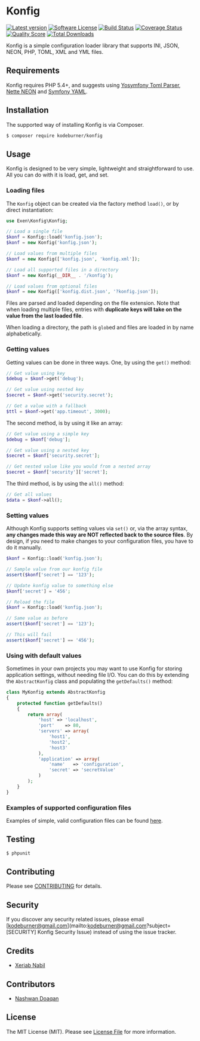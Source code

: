 # Konfig

[![Latest version][ico-version]][link-packagist]
[![Software License][ico-license]][link-license]
[![Build Status][ico-travis]][link-travis]
[![Coverage Status][ico-scrutinizer]][link-scrutinizer]
[![Quality Score][ico-code-quality]][link-code-quality]
[![Total Downloads][ico-downloads]][link-downloads]

Konfig is a simple configuration loader library that supports INI, JSON, NEON, PHP, TOML, XML
and YML files.

## Requirements

Konfig requires PHP 5.4+, and suggests using [Yosymfony Toml Parser](https://github.com/yosymfony/Toml), [Nette NEON](https://github.com/nette/neon) and [Symfony YAML](https://github.com/symfony/Yaml).

## Installation

The supported way of installing Konfig is via Composer.

```sh
$ composer require kodeburner/konfig
```

## Usage

Konfig is designed to be very simple, lightweight and straightforward to use. All you can do with
it is load, get, and set.

### Loading files

The `Konfig` object can be created via the factory method `load()`, or
by direct instantiation:

```php
use Exen\Konfig\Konfig;

// Load a single file
$konf = Konfig::load('konfig.json');
$konf = new Konfig('konfig.json');

// Load values from multiple files
$konf = new Konfig(['konfig.json', 'konfig.xml']);

// Load all supported files in a directory
$konf = new Konfig(__DIR__ . '/konfig');

// Load values from optional files
$konf = new Konfig(['konfig.dist.json', '?konfig.json']);
```

Files are parsed and loaded depending on the file extension. Note that when
loading multiple files, entries with **duplicate keys will take on the value
from the last loaded file**.

When loading a directory, the path is `glob`ed and files are loaded in by
name alphabetically.

### Getting values

Getting values can be done in three ways. One, by using the `get()` method:

```php
// Get value using key
$debug = $konf->get('debug');

// Get value using nested key
$secret = $konf->get('security.secret');

// Get a value with a fallback
$ttl = $konf->get('app.timeout', 3000);
```

The second method, is by using it like an array:

```php
// Get value using a simple key
$debug = $konf['debug'];

// Get value using a nested key
$secret = $konf['security.secret'];

// Get nested value like you would from a nested array
$secret = $konf['security']['secret'];
```

The third method, is by using the `all()` method:

```php
// Get all values
$data = $konf->all();
```

### Setting values

Although Konfig supports setting values via `set()` or, via the
array syntax, **any changes made this way are NOT reflected back to the
source files**. By design, if you need to make changes to your
configuration files, you have to do it manually.

```php
$konf = Konfig::load('konfig.json');

// Sample value from our konfig file
assert($konf['secret'] == '123');

// Update konfig value to something else
$konf['secret'] = '456';

// Reload the file
$konf = Konfig::load('konfig.json');

// Same value as before
assert($konf['secret'] == '123');

// This will fail
assert($konf['secret'] == '456');
```

### Using with default values

Sometimes in your own projects you may want to use Konfig for storing
application settings, without needing file I/O. You can do this by extending
the `AbstractKonfig` class and populating the `getDefaults()` method:

```php
class MyKonfig extends AbstractKonfig
{
    protected function getDefaults()
    {
        return array(
            'host' => 'localhost',
            'port'    => 80,
            'servers' => array(
                'host1',
                'host2',
                'host3'
            ),
            'application' => array(
                'name'   => 'configuration',
                'secret' => 'secretValue'
            )
        );
    }
}
```

### Examples of supported configuration files

Examples of simple, valid configuration files can be found [here](tests/mocks/pass).


## Testing

``` bash
$ phpunit
```


## Contributing

Please see [CONTRIBUTING](CONTRIBUTING.md) for details.


## Security

If you discover any security related issues, please email [kodeburner@gmail.com](mailto:kodeburner@gmail.com?subject=[SECURITY] Konfig Security Issue) instead of using the issue tracker.


## Credits

- [Xeriab Nabil](https://github.com/xeriab)


## Contributors

- [Nashwan Doaqan](https://github.com/nash-ye)


## License

The MIT License (MIT). Please see [License File](LICENSE.md) for more information.

[ico-version]: https://img.shields.io/packagist/v/kodeburner/konfig.svg?style=flat-square
[ico-license]: https://img.shields.io/badge/license-MIT-brightgreen.svg?style=flat-square
[ico-travis]: https://img.shields.io/travis/xeriab/konfig/master.svg?style=flat-square
[ico-scrutinizer]: https://scrutinizer-ci.com/g/xeriab/konfig/badges/coverage.png?b=master
[ico-code-quality]: https://scrutinizer-ci.com/g/xeriab/konfig/badges/quality-score.png?b=master
[ico-downloads]: https://img.shields.io/packagist/dt/kodeburner/konfig.svg?style=flat-square

[link-packagist]: https://packagist.org/packages/kodeburner/konfig
[link-license]: http://xeriab.mit-license.org
[link-travis]: https://travis-ci.org/xeriab/konfig
[link-scrutinizer]: https://scrutinizer-ci.com/g/xeriab/konfig/code-structure
[link-code-quality]: https://scrutinizer-ci.com/g/xeriab/konfig
[link-downloads]: https://packagist.org/packages/kodeburner/konfig
